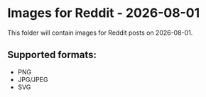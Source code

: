 # Images for Reddit - 2026-08-01

This folder will contain images for Reddit posts on 2026-08-01.

## Supported formats:
- PNG
- JPG/JPEG
- SVG
